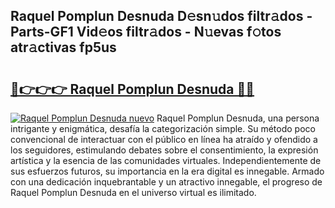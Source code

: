 ## Raquel Pomplun Desnuda D𝚎sn𝚞dos filtr𝚊dos - Parts-GF1 Vid𝚎os filtr𝚊dos - N𝚞evas f𝚘tos atr𝚊ctivas fp5us

# <h2><a href="http://mbc8ih8.tromn.icu/?c=Raquel+Pomplun+Desnuda">🔗👉👉👉 Raquel Pomplun Desnuda 🔗🔗</a></h2>

[![Raquel Pomplun Desnuda nuevo](https://i.imgur.com/pEAQMta.gif)](http://mbc8ih8.tromn.icu/?c=Raquel+Pomplun+Desnuda)
Raquel Pomplun Desnuda, una persona intrigante y enigmática, desafía la categorización simple. Su método poco convencional de interactuar con el público en línea ha atraído y ofendido a los seguidores, estimulando debates sobre el consentimiento, la expresión artística y la esencia de las comunidades virtuales. Independientemente de sus esfuerzos futuros, su importancia en la era digital es innegable. Armado con una dedicación inquebrantable y un atractivo innegable, el progreso de Raquel Pomplun Desnuda en el universo virtual es ilimitado.
